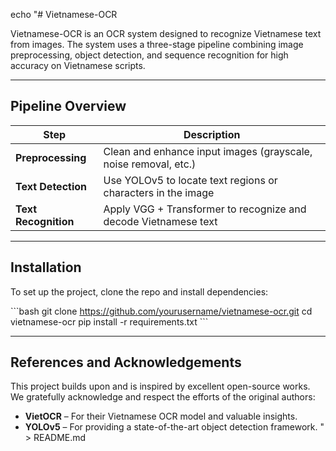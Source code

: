 echo "# Vietnamese-OCR

Vietnamese-OCR is an OCR system designed to recognize Vietnamese text from images. The system uses a three-stage pipeline combining image preprocessing, object detection, and sequence recognition for high accuracy on Vietnamese scripts.

---

## Pipeline Overview

| Step                | Description                                                      |
|---------------------|------------------------------------------------------------------|
| **Preprocessing**    | Clean and enhance input images (grayscale, noise removal, etc.) |
| **Text Detection**   | Use YOLOv5 to locate text regions or characters in the image     |
| **Text Recognition** | Apply VGG + Transformer to recognize and decode Vietnamese text  |

---

## Installation

To set up the project, clone the repo and install dependencies:

\`\`\`bash
git clone https://github.com/yourusername/vietnamese-ocr.git
cd vietnamese-ocr
pip install -r requirements.txt
\`\`\`

---

## References and Acknowledgements

This project builds upon and is inspired by excellent open-source works. We gratefully acknowledge and respect the efforts of the original authors:

- **VietOCR** – For their Vietnamese OCR model and valuable insights.  
- **YOLOv5** – For providing a state-of-the-art object detection framework.
" > README.md
